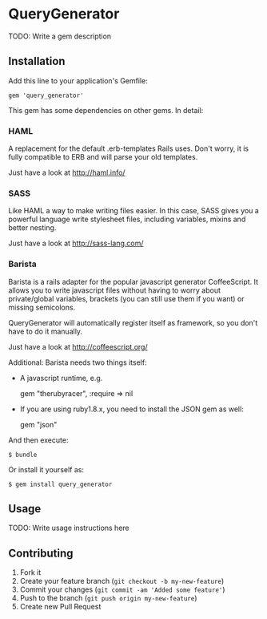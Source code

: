 # QueryGenerator

TODO: Write a gem description

## Installation

Add this line to your application's Gemfile:

    gem 'query_generator'

This gem has some dependencies on other gems. In detail:

### HAML

A replacement for the default .erb-templates Rails uses.
Don't worry, it is fully compatible to ERB and will parse your old templates.

Just have a look at http://haml.info/

### SASS

Like HAML a way to make writing files easier. In this case, SASS gives you a powerful
language write stylesheet files, including variables, mixins and better nesting.

Just have a look at http://sass-lang.com/

### Barista

Barista is a rails adapter for the popular javascript generator CoffeeScript.
It allows you to write javascript files without having to worry about private/global variables,
brackets (you can still use them if you want) or missing semicolons.

QueryGenerator will automatically register itself as framework, so you don't have to do it manually.


Just have a look at http://coffeescript.org/

Additional: Barista needs two things itself:
* A javascript runtime, e.g.

    gem "therubyracer", :require => nil
* If you are using ruby1.8.x, you need to install the JSON gem as well:

    gem "json"

And then execute:

    $ bundle

Or install it yourself as:

    $ gem install query_generator

## Usage

TODO: Write usage instructions here

## Contributing

1. Fork it
2. Create your feature branch (`git checkout -b my-new-feature`)
3. Commit your changes (`git commit -am 'Added some feature'`)
4. Push to the branch (`git push origin my-new-feature`)
5. Create new Pull Request
